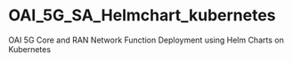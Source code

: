 # OAI_5G_SA_Helmchart_kubernetes
OAI 5G Core and RAN Network Function Deployment using Helm Charts on Kubernetes
